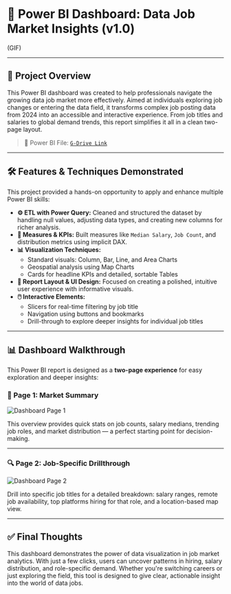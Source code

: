 # 💼 Power BI Dashboard: Data Job Market Insights (v1.0)

(GIF)


---

## 📘 Project Overview

This Power BI dashboard was created to help professionals navigate the growing data job market more effectively. Aimed at individuals exploring job changes or entering the data field, it transforms complex job posting data from 2024 into an accessible and interactive experience. From job titles and salaries to global demand trends, this report simplifies it all in a clean two-page layout.

> 📁 Power BI File: [`G-Drive Link`](Data_Jobs_Dashboard.pbix)

---

## 🛠️ Features & Techniques Demonstrated

This project provided a hands-on opportunity to apply and enhance multiple Power BI skills:

- **⚙️ ETL with Power Query:** Cleaned and structured the dataset by handling null values, adjusting data types, and creating new columns for richer analysis.
- **🧮 Measures & KPIs:** Built measures like `Median Salary`, `Job Count`, and distribution metrics using implicit DAX.
- **📊 Visualization Techniques:**
  - Standard visuals: Column, Bar, Line, and Area Charts
  - Geospatial analysis using Map Charts
  - Cards for headline KPIs and detailed, sortable Tables
- **🎨 Report Layout & UI Design:** Focused on creating a polished, intuitive user experience with informative visuals.
- **🖱️ Interactive Elements:**
  - Slicers for real-time filtering by job title
  - Navigation using buttons and bookmarks
  - Drill-through to explore deeper insights for individual job titles

---

## 📊 Dashboard Walkthrough

This Power BI report is designed as a **two-page experience** for easy exploration and deeper insights:

### 🧭 Page 1: Market Summary

![Dashboard Page 1](../Resources/images/Project1_Dashboard_Page1.gif)

This overview provides quick stats on job counts, salary medians, trending job roles, and market distribution — a perfect starting point for decision-making.

---

### 🔍 Page 2: Job-Specific Drillthrough

![Dashboard Page 2](../Resources/images/Project1_Dashboard_Page2.gif)

Drill into specific job titles for a detailed breakdown: salary ranges, remote job availability, top platforms hiring for that role, and a location-based map view.

---

## ✅ Final Thoughts

This dashboard demonstrates the power of data visualization in job market analytics. With just a few clicks, users can uncover patterns in hiring, salary distribution, and role-specific demand. Whether you're switching careers or just exploring the field, this tool is designed to give clear, actionable insight into the world of data jobs.
